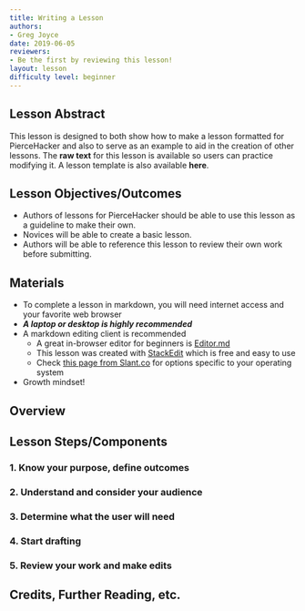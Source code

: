 ```yaml
---
title: Writing a Lesson
authors:
- Greg Joyce
date: 2019-06-05
reviewers:
- Be the first by reviewing this lesson!
layout: lesson
difficulty level: beginner
---
```


## Lesson Abstract
This lesson is designed to both show how to make a lesson formatted for PierceHacker and also to serve as an example to aid in the creation of other lessons. The **raw text** for this lesson is available so users can practice modifying it. A lesson template is also available **here**.

## Lesson Objectives/Outcomes
* Authors of lessons for PierceHacker should be able to use this lesson as a guideline to make their own. 
* Novices will be able to create a basic lesson.
* Authors will be able to reference this lesson to review their own work before submitting.

## Materials
* To complete a lesson in markdown, you will need internet access and your favorite web browser
* ***A laptop or desktop is highly recommended***
* A markdown editing client is recommended
	- A great in-browser editor for beginners is [Editor.md](https://dillinger.io)
	- This lesson was created with [StackEdit](https://stackedit.io) which is free and easy to use
	- Check [this page from Slant.co](https://www.slant.co/search?query=markdown%20editors) for options specific to your operating system
* Growth mindset!

## Overview


## Lesson Steps/Components
### 1. Know your purpose, define outcomes


### 2. Understand and consider your audience


### 3. Determine what the user will need


### 4. Start drafting


### 5. Review your work and make edits



## Credits, Further Reading, etc.
<!--stackedit_data:
eyJoaXN0b3J5IjpbNjc4NDAxNzMwLDExMDU2MTY4NzMsLTE0ND
Y0ODU5MywtOTI5ODg2OTEzLDE4Njc3NTkxNzEsLTEyMTUzMDAz
OTEsLTU0NzQ4Njk5NywxOTMwMTIxNzY0XX0=
-->
